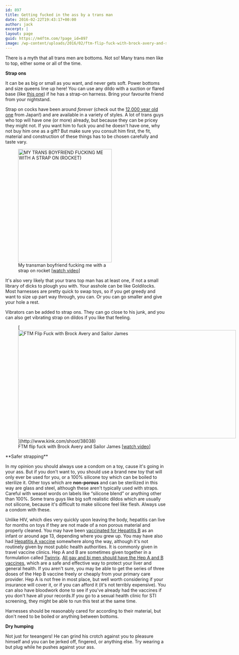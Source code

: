 ```yaml
---
id: 897
title: Getting fucked in the ass by a trans man
date: 2016-02-22T19:43:17+00:00
author: jack
excerpt: |
layout: page
guid: https://m4ftm.com/?page_id=897
image: /wp-content/uploads/2016/02/ftm-flip-fuck-with-brock-avery-and-sailor-james.png
---
```

There is a myth that all trans men are bottoms. Not so! Many trans men like to top, either some or all of the time.

**Strap ons**

It can be as big or small as you want, and never gets soft. Power bottoms and size queens line up here! You can use any dildo with a suction or flared base (like [this one](http://www.priape.com/en/king-cock-10-dildo-with-balls.html)) if he has a strap-on harness. Bring your favourite friend from your nightstand.

Strap on cocks have been around _forever_ (check out the [12,000 year old one](http://www.thatposition.com/blog/august-2014/history-of-strap-on-sex) from Japan!) and are available in a variety of styles. A lot of trans guys who top will have one (or more) already, but because they can be pricey they might not. If you want him to fuck you and he doesn't have one, why not buy him one as a gift? But make sure you consult him first, the fit, material and construction of these things has to be chosen carefully and taste vary.

<figure id="attachment_844" aria-describedby="caption-attachment-844" style="width: 293px" class="wp-caption aligncenter"><a href="http://www.xtube.com/video-watch/My-Trans-Boyfriend-Fucking-Me-with-a-Strap-On-Rocket-24978911" target="_blank" rel="noopener noreferrer"><img class="alignnone size-full wp-image-844" src="http://localhost:8888/wordpress/wp-content/uploads/2016/02/my-trans-boyfriend-fucking-me-with-a-strap-on-rocket.png" alt="MY TRANS BOYFRIEND FUCKING ME WITH A STRAP ON (ROCKET)" width="293" height="355" srcset="http://localhost:8888/wordpress/wp-content/uploads/2016/02/my-trans-boyfriend-fucking-me-with-a-strap-on-rocket.png 293w, http://localhost:8888/wordpress/wp-content/uploads/2016/02/my-trans-boyfriend-fucking-me-with-a-strap-on-rocket-248x300.png 248w" sizes="(max-width: 293px) 100vw, 293px" /></a><figcaption id="caption-attachment-844" class="wp-caption-text">My transman boyfriend fucking me with a strap on rocket [<a href="http://www.xtube.com/video-watch/My-Trans-Boyfriend-Fucking-Me-with-a-Strap-On-Rocket-24978911" target="_blank" rel="noopener noreferrer">watch video</a>]</figcaption></figure>It's also very likely that your trans top man has at least one, if not a small library of dicks to plough you with. Your asshole can be like Goldilocks. Most harnesses are pretty quick to swap toys, so if you get greedy and want to size up part way through, you can. Or you can go smaller and give your hole a rest.

Vibrators can be added to strap ons. They can go close to his junk, and you can also get vibrating strap on dildos if you like that feeling.

<figure id="attachment_845" aria-describedby="caption-attachment-845" style="width: 682px" class="wp-caption aligncenter">[<img class="alignnone size-full wp-image-845" src="http://localhost:8888/wordpress/wp-content/uploads/2016/02/ftm-flip-fuck-with-brock-avery-and-sailor-james.png" alt="FTM Flip Fuck with Brock Avery and Sailor James" width="682" height="339" srcset="http://localhost:8888/wordpress/wp-content/uploads/2016/02/ftm-flip-fuck-with-brock-avery-and-sailor-james.png 682w, http://localhost:8888/wordpress/wp-content/uploads/2016/02/ftm-flip-fuck-with-brock-avery-and-sailor-james-300x149.png 300w" sizes="(max-width: 682px) 100vw, 682px" />](http://www.kink.com/shoot/38038)<figcaption id="caption-attachment-845" class="wp-caption-text">FTM flip fuck with Brock Avery and Sailor James [<a href="http://www.kink.com/shoot/38038" target="_blank" rel="noopener noreferrer">watch video</a>]</figcaption></figure>**Safer strapping**

In my opinion you should always use a condom on a toy, cause it's going in your ass. But if you don't want to, you should use a brand new toy that will only ever be used for you, or a 100% silicone toy which can be boiled to sterilize it. Other toys which are **non-porous** and can be sterilized in this way are glass and steel, although these aren't typically used with straps. Careful with weasel words on labels like &#8220;silicone blend&#8221; or anything other than 100%. Some trans guys like big soft realistic dildos which are usually not silicone, because it's difficult to make silicone feel like flesh. Always use a condom with these.

Unlike HIV, which dies very quickly upon leaving the body, hepatitis can live for months on toys if they are not made of a non porous material and properly cleaned. You may have been <a href="http://www.cdc.gov/vaccines/vpd-vac/hepb/" target="_blank" rel="noopener noreferrer">vaccinated for Hepatitis B</a> as an infant or around age 13, depending where you grew up. You may have also had [Hepatitis A vaccine](http://www.cdc.gov/vaccines/vpd-vac/hepa/default.htm) somewhere along the way, although it's not routinely given by most public health authorities. It is commonly given in travel vaccine clinics. Hep A and B are sometimes given together in a formulation called [Twinrix](http://www.polaristravelclinic.ca/why-should-i-bother-getting-a-twinrix-shot/). [All gay and bi men should have the Hep A and B vaccines](http://www.cdc.gov/hepatitis/Populations/PDFs/HepGay-FactSheet.pdf), which are a safe and effective way to protect your liver and general health. If you aren't sure, you may be able to get the series of three doses of the Hep B vaccine freely or cheaply from your primary care provider. Hep A is not free in most place, but well worth considering if your insurance will cover it, or if you can afford it (it's not terribly expensive). You can also have bloodwork done to see if you've already had the vaccines if you don't have all your records.If you go to a sexual health clinic for STI screening, they might be able to run this test at the same time.

Harnesses should be reasonably cared for according to their material, but don't need to be boiled or anything between bottoms.

**Dry humping**

Not just for teeangers! He can grind his crotch against you to pleasure himself and you can be jerked off, fingered, or anything else. Try wearing a but plug while he pushes against your ass.